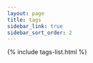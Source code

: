 ```yaml
---
layout: page
title: tags
sidebar_link: true
sidebar_sort_order: 2
---
```


{% include tags-list.html %}